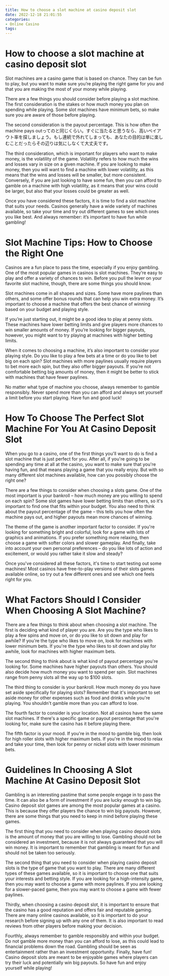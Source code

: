 ```yaml
---
title: How to choose a slot machine at casino deposit slot 
date: 2022-12-18 21:01:55
categories:
- Online Casino
tags:
---
```



#  How to choose a slot machine at casino deposit slot 

Slot machines are a casino game that is based on chance. They can be fun to play, but you want to make sure you’re playing the right game for you and that you are making the most of your money while playing.

There are a few things you should consider before playing a slot machine. The first consideration is the stakes or how much money you plan on spending while playing. Some slot machines have minimum bets, so make sure you are aware of those before playing.

The second consideration is the payout percentage. This is how often the machine pays outってのと同じくらい。すぐに当たると思うなら、高いペイアウト率を探しましょう。もし連続で外れてしまっても、あなたの目的は単に楽しむことだったらその辺りは気にしなくて大丈夫です。

The third consideration, which is important for players who want to make money, is the volatility of the game. Volatility refers to how much the wins and losses vary in size on a given machine. If you are looking to make money, then you will want to find a machine with lower volatility, as this means that the wins and losses will be smaller, but more consistent. Conversely, if you are just looking to have some fun, then you can afford to gamble on a machine with high volatility, as it means that your wins could be larger, but also that your losses could be greater as well. 

Once you have considered these factors, it is time to find a slot machine that suits your needs. Casinos generally have a wide variety of machines available, so take your time and try out different games to see which ones you like best. And always remember: it’s important to have fun while gambling!

#  Slot Machine Tips: How to Choose the Right One 

Casinos are a fun place to pass the time, especially if you enjoy gambling. One of the most popular games in casinos is slot machines. They’re easy to play and offer a variety of chances to win. Before you pull the lever on your favorite slot machine, though, there are some things you should know.

Slot machines come in all shapes and sizes. Some have more paylines than others, and some offer bonus rounds that can help you win extra money. It’s important to choose a machine that offers the best chance of winning based on your budget and playing style.

If you’re just starting out, it might be a good idea to play at penny slots. These machines have lower betting limits and give players more chances to win smaller amounts of money. If you’re looking for bigger payouts, however, you might want to try playing at machines with higher betting limits.

When it comes to choosing a machine, it’s also important to consider your playing style. Do you like to play a few bets at a time or do you like to bet big on each spin? Slot machines with more paylines usually require players to bet more each spin, but they also offer bigger payouts. If you’re not comfortable betting big amounts of money, then it might be better to stick with machines that have fewer paylines.

No matter what type of machine you choose, always remember to gamble responsibly. Never spend more than you can afford and always set yourself a limit before you start playing. Have fun and good luck!

#  How To Choose The Perfect Slot Machine For You At Casino Deposit Slot 

When you go to a casino, one of the first things you'll want to do is find a slot machine that is just perfect for you. After all, if you're going to be spending any time at all at the casino, you want to make sure that you're having fun, and that means playing a game that you really enjoy. But with so many different slot machines available, how can you possibly choose the right one?

There are a few things to consider when choosing a slots game. One of the most important is your bankroll – how much money are you willing to spend on each spin? Some slot games have lower betting limits than others, so it's important to find one that fits within your budget. You also need to think about the payout percentage of the game – this tells you how often the machine pays out, and higher payouts mean more chances of winning.

The theme of the game is another important factor to consider. If you're looking for something bright and colorful, look for a game with lots of graphics and animations. If you prefer something more relaxing, then choose a game with softer colors and slower gameplay. And finally, take into account your own personal preferences – do you like lots of action and excitement, or would you rather take it slow and steady?

Once you've considered all these factors, it's time to start testing out some machines! Most casinos have free-to-play versions of their slots games available online, so try out a few different ones and see which one feels right for you.

#  What Factors Should I Consider When Choosing A Slot Machine? 

There are a few things to think about when choosing a slot machine. The first is deciding what kind of player you are. Are you the type who likes to play a few spins and move on, or do you like to sit down and play for awhile? If you're the type who likes to move on, look for machines with lower minimum bets. If you're the type who likes to sit down and play for awhile, look for machines with higher maximum bets.

The second thing to think about is what kind of payout percentage you're looking for. Some machines have higher payouts than others. You should also decide how much money you want to spend per spin. Slot machines range from penny slots all the way up to $100 slots.

The third thing to consider is your bankroll. How much money do you have set aside specifically for playing slots? Remember that it's important to set aside money for other expenses such as food and drinks while you're playing. You shouldn't gamble more than you can afford to lose.

The fourth factor to consider is your location. Not all casinos have the same slot machines. If there's a specific game or payout percentage that you're looking for, make sure the casino has it before playing there.

The fifth factor is your mood. If you're in the mood to gamble big, then look for high roller slots with higher maximum bets. If you're in the mood to relax and take your time, then look for penny or nickel slots with lower minimum bets.

#  Guidelines In Choosing A Slot Machine At Casino Deposit Slot

Gambling is an interesting pastime that some people engage in to pass the time. It can also be a form of investment if you are lucky enough to win big.  Casino deposit slot games are among the most popular games at a casino. This is because they offer players the chance to win big payouts. However, there are some things that you need to keep in mind before playing these games.

The first thing that you need to consider when playing casino deposit slots is the amount of money that you are willing to lose. Gambling should not be considered an investment, because it is not always guaranteed that you will win money. It is important to remember that gambling is meant for fun and should not be taken too seriously.

The second thing that you need to consider when playing casino deposit slots is the type of game that you want to play. There are many different types of these games available, so it is important to choose one that suits your interests and betting style. If you are looking for a high-intensity game, then you may want to choose a game with more paylines. If you are looking for a slower-paced game, then you may want to choose a game with fewer paylines.

Thirdly, when choosing a casino deposit slot, it is important to ensure that the casino has a good reputation and offers fair and reputable gaming. There are many online casinos available, so it is important to do your research before signing up with any one of them. It is also important to read reviews from other players before making your decision.

Fourthly, always remember to gamble responsibly and within your budget. Do not gamble more money than you can afford to lose, as this could lead to financial problems down the road. Gambling should be seen as entertainment rather than an investment opportunity. Finally, have fun! Casino deposit slots are meant to be enjoyable games where players can try their luck and potentially win big payouts. So have fun and enjoy yourself while playing!